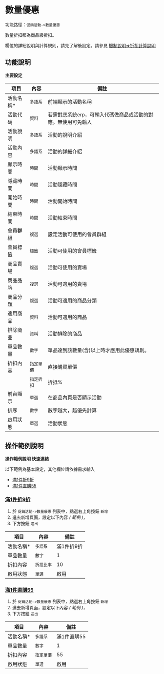 #  數量優惠

功能路徑：`促銷活動->數量優惠`

數量折扣都為商品級折扣。

欄位的詳細說明與計算規則，請先了解後設定。請參見 [機制說明=>折扣計算說明](guide/web#折扣說明與計算規則)


##  功能說明

**主要設定**

| 項目  | 內容 | 備註 |
|---|---|---|
|活動名稱* | `多語系`|前端顯示的活動名稱 |
|活動代碼|`資料`|若需對應系統erp，可輸入代碼做商品或活動的對應。無使用可免輸入|
|活動說明|`多語系`|活動的說明介紹|
|活動內容|`多語系`|活動的詳細介紹|
|顯示時間|`時間`|活動顯示時間|
|隱藏時間|`時間`|活動隱藏時間|
|開始時間|`時間`|活動開始時間|
|結束時間|`時間`|活動結束時間|
|會員群組|`複選`|設定活動可使用的會員群組|
|會員標籤|`標籤`|活動可使用的會員標籤|
|商品賣場|`複選`|活動可使用的賣場|
|商品品牌|`複選`|活動可適用的賣場|
|商品分類|`複選`|活動可適用的商品分類|
|適用商品|`資料`|活動可適用的商品|
|排除商品|`資料`|活動排除的商品|
|單品數量|`數字`|單品達到該數量(含)以上時才應用此優惠規則。|
|折扣內容|`指定單價`|直接購買單價|
| |`指定折扣`|折抵%|
|前台顯示|`單選`|在商品內頁是否顯示活動|
|排序|`數字`|數字越大，越優先計算|
|啟用狀態|`單選`|活動狀態|



## 操作範例說明

**操作範例說明 快速連結**

以下範例為基本設定，其他欄位請依據需求輸入

* [滿1件折9折](guide/sale-grading#滿1件折9折)
* [滿1件直購55](guide/sale-grading#滿1件直購55)




### [滿1件折9折](guide/sale-grading#滿1件折9折)

1. 於 `促銷活動->數量優惠` 列表中，點選右上角按鈕 `新增`
2. 進去新增頁面，設定以下內容 _( 範例 )_，
3. 下方按鈕 `送出`
   
| 項目  | 內容 | 備註 |
|---|---|---|
|活動名稱* | `多語系`|滿1件折9折|
|單品數量|`數字`|1|
|折扣內容|`折扣比率`|10|
|啟用狀態|`單選`|啟用|


### [滿1件直購55](guide/sale-grading#滿1件直購55)

1. 於 `促銷活動->數量優惠` 列表中，點選右上角按鈕 `新增`
2. 進去新增頁面，設定以下內容 _( 範例 )_，
3. 下方按鈕 `送出`

| 項目  | 內容 | 備註 |
|---|---|---|
|活動名稱* | `多語系`|滿1件直購55|
|單品數量|`數字`|1|
|折扣內容|`指定單價`|55|
|啟用狀態|`單選`|啟用|
